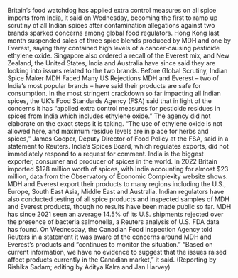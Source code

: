 Britain’s food watchdog has applied extra control measures on all spice imports from India, it said on Wednesday, becoming the first to ramp up scrutiny of all Indian spices after contamination allegations against two brands sparked concerns among global food regulators.
Hong Kong last month suspended sales of three spice blends produced by MDH and one by Everest, saying they contained high levels of a cancer-causing pesticide ethylene oxide.
Singapore also ordered a recall of the Everest mix, and New Zealand, the United States, India and Australia have since said they are looking into issues related to the two brands.
Before Global Scrutiny, Indian Spice Maker MDH Faced Many US Rejections
MDH and Everest – two of India’s most popular brands – have said their products are safe for consumption.
In the most stringent crackdown so far impacting all Indian spices, the UK’s Food Standards Agency (FSA) said that in light of the concerns it has “applied extra control measures for pesticide residues in spices from India which includes ethylene oxide.”
The agency did not elaborate on the exact steps it is taking.
“The use of ethylene oxide is not allowed here, and maximum residue levels are in place for herbs and spices,” James Cooper, Deputy Director of Food Policy at the FSA, said in a statement to Reuters.
India’s Spices Board, which regulates exports, did not immediately respond to a request for comment. India is the biggest exporter, consumer and producer of spices in the world.
In 2022 Britain imported $128 million worth of spices, with India accounting for almost $23 million, data from the Observatory of Economic Complexity website shows.
MDH and Everest export their products to many regions including the U.S., Europe, South East Asia, Middle East and Australia.
Indian regulators have also conducted testing of all spice products and inspected samples of MDH and Everest products, though no results have been made public so far.
MDH has since 2021 seen an average 14.5% of its U.S. shipments rejected over the presence of bacteria salmonella, a Reuters analysis of U.S. FDA data has found.
On Wednesday, the Canadian Food Inspection Agency told Reuters in a statement it was aware of the concerns around MDH and Everest’s products and “continues to monitor the situation.”
“Based on current information, we have no evidence to suggest that the issues raised affect products currently in the Canadian market,” it said.
(Reporting by Rishika Sadam; editing by Aditya Kalra and Jan Harvey)